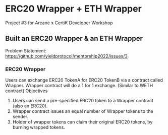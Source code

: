 # ERC20 Wrapper + ETH Wrapper
Project #3 for Arcane x CertiK Developer Workshop

## Built an ERC20 Wrapper & an ETH Wrapper
Problem Statement: https://github.com/yieldprotocol/mentorship2022/issues/3

### ERC20 Wrapper
Users can exchange ERC20 TokenA for ERC20 TokenB via a contract called Wrapper. Wrapper contract will do a 1 for 1 exchange. (Similar to WETH contract)
Objectives <br>
1. Users can send a pre-specified ERC20 token to a Wrapper contract (also an ERC20).
2. Wrapper contract issues an equal number of Wrapper tokens to the sender.
3. Holder of wrapper tokens can claim their original ERC20 tokens, by burning wrapped tokens.
